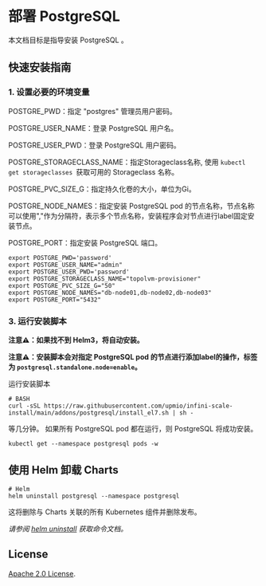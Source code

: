 # 部署 PostgreSQL

本文档目标是指导安装 PostgreSQL 。

## 快速安装指南

### 1. 设置必要的环境变量

POSTGRE_PWD：指定 "postgres" 管理员用户密码。

POSTGRE_USER_NAME：登录 PostgreSQL 用户名。

POSTGRE_USER_PWD：登录 PostgreSQL 用户密码。

POSTGRE_STORAGECLASS_NAME：指定Storageclass名称, 使用 ```kubectl get storageclasses ```获取可用的 Storageclass 名称。

POSTGRE_PVC_SIZE_G：指定持久化卷的大小，单位为Gi。

POSTGRE_NODE_NAMES：指定安装 PostgreSQL pod 的节点名称，节点名称可以使用","作为分隔符，表示多个节点名称，安装程序会对节点进行label固定安装节点。

POSTGRE_PORT：指定安装 PostgreSQL 端口。

```console
export POSTGRE_PWD='password'
export POSTGRE_USER_NAME="admin"
export POSTGRE_USER_PWD='password'
export POSTGRE_STORAGECLASS_NAME="topolvm-provisioner"
export POSTGRE_PVC_SIZE_G="50"
export POSTGRE_NODE_NAMES="db-node01,db-node02,db-node03"
export POSTGRE_PORT="5432"
```

### 3. 运行安装脚本

**注意⚠️：如果找不到 Helm3，将自动安装。**

**注意⚠️：安装脚本会对指定 PostgreSQL pod 的节点进行添加label的操作，标签为 ```postgresql.standalone.node=enable```。**

运行安装脚本
```console
# BASH
curl -sSL https://raw.githubusercontent.com/upmio/infini-scale-install/main/addons/postgresql/install_el7.sh | sh -
```

等几分钟。 如果所有 PostgreSQL pod 都在运行，则 PostgreSQL 将成功安装。

```console
kubectl get --namespace postgresql pods -w
```

## 使用 Helm 卸载 Charts

```console
# Helm
helm uninstall postgresql --namespace postgresql
```

这将删除与 Charts 关联的所有 Kubernetes 组件并删除发布。

_请参阅 [helm uninstall](https://helm.sh/docs/helm/helm_uninstall/) 获取命令文档。_

## License

<!-- Keep full URL links to repo files because this README syncs from main to gh-pages.  -->
[Apache 2.0 License](https://raw.githubusercontent.com/upmio/infini-scale-install/main/LICENSE).
